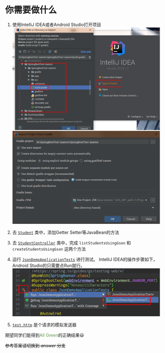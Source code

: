 # 你需要做什么

1. 使用IntelliJ IDEA或者Android Studio打开项目
![打开项目的方法](img/Snipaste_2018-04-17_16-54-26.png)
![打开项目的方法 Step.2](img/Snipaste_2018-04-17_16-57-11.png)

3. 去 [`Student`](src/main/java/com/enihsyou/json/server/Student.java#L9-L37) 类中，添加Getter Setter等JavaBean的方法

4. 去 [`StudentController`](src/main/java/com/enihsyou/json/server/StudentController.java#L15-L116) 类中，完成 `listStudentsUsingGson` 和 `createStudentsUsingGson` 这两个方法

5. 运行 [`JsonDemoApplicationTests`](src/test/java/com/enihsyou/json/server/JsonDemoApplicationTests.java#L23-L139) 进行测试。
IntelliJ IDEA的操作步骤如下，Android Studio的只需要点Run就行。
![运行测试的方法](img/Snipaste_2018-04-17_16-31-37.png)

6. [`test.http`](src/main/java/com/enihsyou/json/server/test.http) 是个请求的模拟发送器

期望同学们能得到<span style="color:#5c9b4f">All Green</span>的正确结果:smiley:



~~参考答案请切换到 *answer* 分支~~
